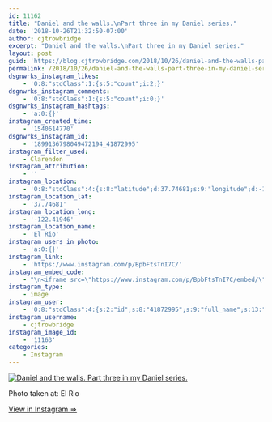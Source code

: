 ```yaml
---
id: 11162
title: "Daniel and the walls.\nPart three in my Daniel series."
date: '2018-10-26T21:32:50-07:00'
author: cjtrowbridge
excerpt: "Daniel and the walls.\nPart three in my Daniel series."
layout: post
guid: 'https://blog.cjtrowbridge.com/2018/10/26/daniel-and-the-walls-part-three-in-my-daniel-series/'
permalink: /2018/10/26/daniel-and-the-walls-part-three-in-my-daniel-series/
dsgnwrks_instagram_likes:
    - 'O:8:"stdClass":1:{s:5:"count";i:2;}'
dsgnwrks_instagram_comments:
    - 'O:8:"stdClass":1:{s:5:"count";i:0;}'
dsgnwrks_instagram_hashtags:
    - 'a:0:{}'
instagram_created_time:
    - '1540614770'
dsgnwrks_instagram_id:
    - '1899136798049472194_41872995'
instagram_filter_used:
    - Clarendon
instagram_attribution:
    - ''
instagram_location:
    - 'O:8:"stdClass":4:{s:8:"latitude";d:37.74681;s:9:"longitude";d:-122.41946;s:4:"name";s:6:"El Rio";s:2:"id";i:155;}'
instagram_location_lat:
    - '37.74681'
instagram_location_long:
    - '-122.41946'
instagram_location_name:
    - 'El Rio'
instagram_users_in_photo:
    - 'a:0:{}'
instagram_link:
    - 'https://www.instagram.com/p/BpbFtsTnI7C/'
instagram_embed_code:
    - "\n<iframe src=\"https://www.instagram.com/p/BpbFtsTnI7C/embed/\" width=\"612\" height=\"710\" frameborder=\"0\" scrolling=\"no\" allowtransparency=\"true\" class=\"insta-image-embed\"></iframe>\n"
instagram_type:
    - image
instagram_user:
    - 'O:8:"stdClass":4:{s:2:"id";s:8:"41872995";s:9:"full_name";s:13:"CJ Trowbridge";s:15:"profile_picture";s:141:"https://scontent.cdninstagram.com/vp/d092ebfdf7d7b69ffa8c0aebfde742bc/5C7E7A1C/t51.2885-19/s150x150/13724650_1188772791164794_142557231_a.jpg";s:8:"username";s:12:"cjtrowbridge";}'
instagram_username:
    - cjtrowbridge
instagram_image_id:
    - '11163'
categories:
    - Instagram
---
```


[![Daniel and the walls.
Part three in my Daniel series.](https://blog.cjtrowbridge.com/wp-content/uploads/2018/10/daniel-and-the-walls-part-1-1.jpg)](https://www.instagram.com/p/BpbFtsTnI7C/)

Photo taken at: El Rio

[View in Instagram ⇒](https://www.instagram.com/p/BpbFtsTnI7C/)